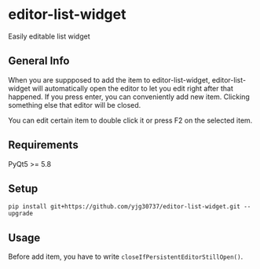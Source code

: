 # editor-list-widget
Easily editable list widget

## General Info
When you are suppposed to add the item to editor-list-widget, editor-list-widget will automatically open the editor to let you edit right after that happened. If you press enter, you can conveniently add new item. Clicking something else that editor will be closed.

You can edit certain item to double click it or press F2 on the selected item.

## Requirements
PyQt5 >= 5.8

## Setup
```
pip install git+https://github.com/yjg30737/editor-list-widget.git --upgrade
```

## Usage

Before add item, you have to write `closeIfPersistentEditorStillOpen()`.
